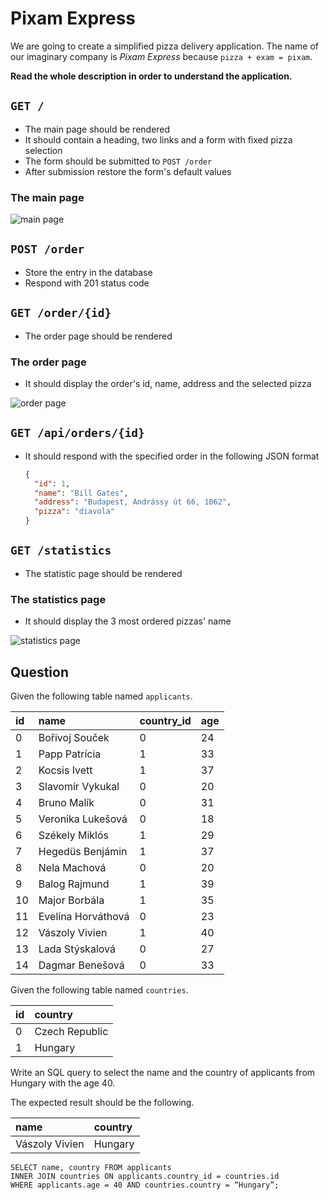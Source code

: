 # Pixam Express

We are going to create a simplified pizza delivery application. The name of our
imaginary company is *Pixam Express* because `pizza + exam = pixam`.

**Read the whole description in order to understand the application.**

## `GET /`

- The main page should be rendered
- It should contain a heading, two links and a form with fixed pizza selection
- The form should be submitted to `POST /order`
- After submission restore the form's default values

### The main page

![main page](assets/main-page.png)

## `POST /order`

- Store the entry in the database
- Respond with 201 status code

## `GET /order/{id}`

- The order page should be rendered

### The order page

- It should display the order's id, name, address and the selected pizza

![order page](assets/order-page.png)

## `GET /api/orders/{id}`

- It should respond with the specified order in the following JSON format

  ```json
  {
    "id": 1,
    "name": "Bill Gates",
    "address": "Budapest, Andrássy út 66, 1062",
    "pizza": "diavola"
  }
  ```

## `GET /statistics`

- The statistic page should be rendered

### The statistics page

- It should display the 3 most ordered pizzas' name

![statistics page](assets/statistics-page.png)
## Question

Given the following table named `applicants`.

| id | name               | country_id | age |
|:---|:-------------------|:-----------|:----|
| 0  | Bořivoj Souček     | 0          | 24  |
| 1  | Papp Patrícia      | 1          | 33  |
| 2  | Kocsis Ivett       | 1          | 37  |
| 3  | Slavomír Vykukal   | 0          | 20  |
| 4  | Bruno Malík        | 0          | 31  |
| 5  | Veronika Lukešová  | 0          | 18  |
| 6  | Székely Miklós     | 1          | 29  |
| 7  | Hegedüs Benjámin   | 1          | 37  |
| 8  | Nela Machová       | 0          | 20  |
| 9  | Balog Rajmund      | 1          | 39  |
| 10 | Major Borbála      | 1          | 35  |
| 11 | Evelína Horváthová | 0          | 23  |
| 12 | Vászoly Vivien     | 1          | 40  |
| 13 | Lada Stýskalová    | 0          | 27  |
| 14 | Dagmar Benešová    | 0          | 33  |

Given the following table named `countries`.

| id | country        |
|:---|:---------------|
| 0  | Czech Republic |
| 1  | Hungary        |

Write an SQL query to select the name and the country of applicants from
Hungary with the age 40.

The expected result should be the following.

| name           | country |
|:---------------|:--------|
| Vászoly Vivien | Hungary |
```
SELECT name, country FROM applicants
INNER JOIN countries ON applicants.country_id = countries.id
WHERE applicants.age = 40 AND countries.country = “Hungary”;
```
